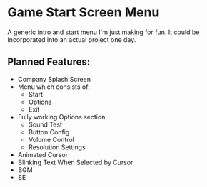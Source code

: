 # Game Start Screen Menu
A generic intro and start menu I'm just making for fun.
It could be incorporated into an actual project one day.

## Planned Features:
* Company Splash Screen
* Menu which consists of:
    - Start
    - Options
    - Exit
* Fully working Options section
    - Sound Test
    - Button Config
    - Volume Control
    - Resolution Settings
* Animated Cursor
* Blinking Text When Selected by Cursor
* BGM
* SE
